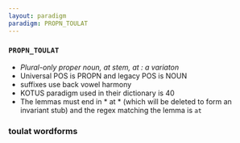 ```yaml
---
layout: paradigm
paradigm: PROPN_TOULAT
---
```

### ` PROPN_TOULAT `

* _Plural-only proper noun, at stem, at : a variaton_
* Universal POS is PROPN and legacy POS is NOUN
* suffixes use back vowel harmony
* KOTUS paradigm used in their dictionary is 40
* The lemmas must end in * at * (which will be deleted to form an invariant stub) and the regex matching the lemma is ` at `

### toulat wordforms


